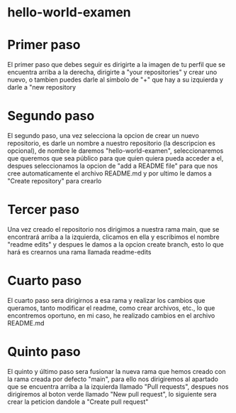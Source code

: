 # hello-world-examen

# Primer paso
<p>El primer paso que debes seguir es dirigirte a la imagen de tu perfil que se encuentra arriba a la derecha, dirigirte a "your repositories" y crear uno nuevo, o tambien puedes darle al simbolo de "+" que hay a su izquierda y darle a "new repository</p>




# Segundo paso
<p>El segundo paso, una vez selecciona la opcion de crear un nuevo repositorio, es darle un nombre a nuestro repositorio (la descripcion es opcional), de nombre le daremos "hello-world-examen", seleccionaremos que queremos que sea público para que quien quiera pueda acceder a el, despues seleccionamos la opcion de "add a README file" para que nos cree automaticamente el archivo README.md y por ultimo le damos a "Create repository" para crearlo</p>




# Tercer paso
<p>Una vez creado el repositorio nos dirigimos a nuestra rama main, que se encontrará arriba a la izquierda, clicamos en ella y escribimos el nombre "readme edits" y despues le damos a la opcion create branch, esto lo que hará es crearnos una rama llamada readme-edits</p>




# Cuarto paso
<p>El cuarto paso sera dirigirnos a esa rama y realizar los cambios que queramos, tanto modificar el readme, como crear archivos, etc., lo que encontremos oportuno, en mi caso, he realizado cambios en el archivo README.md</p>



# Quinto paso
<p>El quinto y último paso sera fusionar la nueva rama que hemos creado con la rama creada por defecto "main", para ello nos dirigiremos al apartado que se encuentra arriba a la izquierda llamado "Pull requests", despues nos dirigiremos al boton verde llamado "New pull request", lo siguiente sera crear la peticion dandole a "Create pull request"</p>

